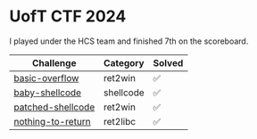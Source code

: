 # UofT CTF 2024

I played under the HCS team and finished 7th on the scoreboard.

| Challenge | Category | Solved |
| --------- | -------- | ------ |
| [basic-overflow](basic-overflow) | ret2win | ✅ |
| [baby-shellcode](baby-shellcode) | shellcode | ✅ |
| [patched-shellcode](patched-shellcode) | ret2win | ✅ |
| [nothing-to-return](nothing-to-return) | ret2libc | ✅ |